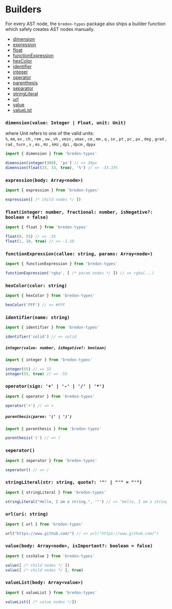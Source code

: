 # Builders

For every AST node, the `bredon-types` package also ships a builder function which safely creates AST nodes manually.

* [dimension](#dimensionvalue-integer-float-unit-unit)
* [expression](#expressionbody-arraynode)
* [float](#floatinteger-number-fractional-number-isnegative-boolean--false)
* [functionExpression](#functionexpressioncallee-string-params-arraynode)
* [hexColor](#hexcolorcolor-string)
* [identifier](#identifiername-string)
* [integer](#integervalue-number-isnegative-boolean--false)
* [operator](#operatorsign--------)
* [parenthesis](#parenthesisparen--)
* [separator](#separator)
* [stringLiteral](#stringliteralstr-string-quote-----)
* [url](#urluri-string)
* [value](#valuebody-arraynode)
* [valueList](#valuelistbody-arraycssvalue)

### `dimension(value: Integer | Float, unit: Unit)`

where Unit refers to one of the valid units:<br>
`%`, `em`, `ex` , `ch` , `rem` , `vw` , `vh` , `vmin` , `vmax` , `cm` , `mm` , `q` , `in` , `pt` , `pc` , `px` , `deg` , `grad` , `rad` , `turn` , `s` , `ms` , `Hz` , `kHz` , `dpi` , `dpcm` , `dppx`

```javascript
import { dimension } from 'bredon-types'

dimension(integer(300), 'px') // => 30px
dimension(float(33, 33, true), '%') // => -33.33%
```

### `expression(body: Array<node>)`

```javascript
import { expression } from 'bredon-types'

expression([ /* child nodes */ ])
```

### `float(integer: number, fractional: number, isNegative?: boolean = false)`

```javascript
import { float } from 'bredon-types'

float(0, 55) // => .55
float(1, 10, true) // => -1.10
```

### `functionExpression(callee: string, params: Array<node>)`

```javascript
import { functionExpression } from 'bredon-types'

functionExpression('rgba', [ /* param nodes */ ]) // => rgba(...)
```

### `hexColor(color: string)`

```javascript
import { hexColor } from 'bredon-types'

hexColor('FFF') // => #FFF
```

### `identifier(name: string)`

```javascript
import { identifier } from 'bredon-types'

identifier('solid') // => solid
```

##### `integer(value: number, isNegative?: boolean)`

```javascript
import { integer } from 'bredon-types'

integer(55) // => 55
integer(55, true) // => -55
```

### `operator(sign: '+' | '-' | '/' | '*')`

```javascript
import { operator } from 'bredon-types'

operator('+') // => +
```

##### `parenthesis(paren: '(' | ')')`

```javascript
import { parenthesis } from 'bredon-types'

parenthesis('(') // => (
```

### `seperator()`

```javascript
import { seperator } from 'bredon-types'

seperator() // => /
```

### `stringLiteral(str: string, quote?: '"' | "'" = "'")`

```javascript
import { stringLiteral } from 'bredon-types'

stringLiteral("Hello, I am a string.", '"') // => "Hello, I am a string."
```

### `url(uri: string)`

```javascript
import { url } from 'bredon-types'

url("https://www.github.com/") // => url("https://www.github.com/") 
```

### `value(body: Array<node>, isImportant?: boolean = false)`

```javascript
import { cssValue } from 'bredon-types'

value([ /* child nodes */ ])
value([ /* child nodes */ ], true)
```

### `valueList(body: Array<value>)`

```javascript
import { valueList } from 'bredon-types'

valueList([ /* value nodes */])
```